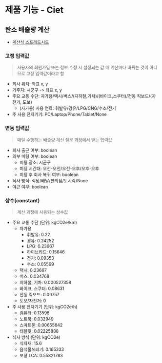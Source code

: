 # 제품 기능 - Ciet

## 탄소 배출량 계산

- [계산식 스프레드시드](https://docs.google.com/spreadsheets/d/1LG5z4KE8hHMJK-FuYue9SF69hZbCfTKVne2SGHAUXZ4/edit?usp=sharing)

### 고정 입력값

> 사용자의 회원가입 또는 정보 수정 시 설정되는 값
> 매 계산마다 바뀌는 것이 아니므로 고정 입력값이라고 함

- 회사 위치: 좌표 x, y
- 거주지: 시군구 -> 좌표 x, y
- 주요 교통 수단: 자가용/택시/버스/(지하철,기차)/(바이크,스쿠터)/전동 킥보드/(자전거, 도보)
  - (자가용) 사용 연료: 휘발유/경유/LPG/CNG/수소/전기
- 주 사용 전자기기: PC/Laptop/Phone/Tablet/None

### 변동 입력값

> 매일 수행하는 배출량 계산 질문 과정에서 받는 입력값

- 회사 출근 여부: boolean
- 외부 미팅 여부: boolean
  - 미팅 장소: 시군구
  - 미팅 시간대: 오전-오전/오전-오후/오후-오후
  - 미팅 후 회사 복귀 여부: boolean
- 식사 방식: 식당/배달/편의점/도시락/None
- 야근 여부: boolean

### 상수(constant)

> 계산 과정에 사용되는 상수값

- 주요 교통 수단 (단위: kgCO2e/km)
  - 자가용
    - 휘발유: 0.22
    - 경유: 0.24252
    - LPG: 0.23667
    - 하이브리드: 0.15646
    - 전기: 0.09353
    - 수소: 0.05569
  - 택시: 0.23667
  - 버스: 0.034768
  - 지하철, 기차: 0.000527358
  - 바이크, 스쿠터: 0.08631
  - 전동 킥보드: 0.00757
  - 도보/자전거: 0
- 주 사용 전자기기 (단위: kgCO2e/h)
  - 컴퓨터: 0.13598
  - 노트북: 0.032949
  - 스마트폰: 0.00655842
  - 태블릿: 0.02225888
- 식사 방식 (단위: kgCO2e)
  - 식자재: 15.6
  - 음식물쓰레기: 0.165333
  - 포장 LCA: 0.55821783
